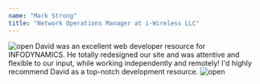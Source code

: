 ```yaml
---
name: "Mark Strong"
title: "Network Operations Manager at i-Wireless LLC"
---
```

<img src="{{site.url}}images/open.svg" alt="open" draggable="false" class="fadeInUp">
    David was an excellent web developer resource for INFODYNAMICS. He totally redesigned our site and was attentive and flexible to our input, while working independently and remotely! I'd highly recommend David as a top-notch development resource.
<img src="{{site.url}}images/close.svg" alt="open" draggable="false" class="fadeInUp">
